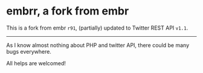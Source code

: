 embrr, a fork from embr
========
This is a fork from embr `r91`, (partially) updated to Twitter REST API `v1.1`.

----
As I know almost nothing about PHP and twitter API, there could be many bugs everywhere.

All helps are welcomed!